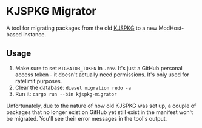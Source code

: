 # KJSPKG Migrator

A tool for migrating packages from the old [KJSPKG](https://github.com/Modern-Modpacks/kjspkg) to a new ModHost-based instance.

## Usage

1. Make sure to set `MIGRATOR_TOKEN` in `.env`. It's just a GitHub personal access token - it doesn't actually need permissions. It's only used for ratelimit purposes.
2. Clear the database: `diesel migration redo -a`
3. Run it: `cargo run --bin kjspkg-migrator`

Unfortunately, due to the nature of how old KJSPKG was set up, a couple of packages that no longer exist on GitHub yet still exist in the manifest won't be migrated. You'll see their error messages in the tool's output.
